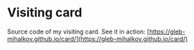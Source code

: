 # Visiting card

Source code of my visiting card. See it in action: [https://gleb-mihalkov.github.io/card/](https://gleb-mihalkov.github.io/card/)
